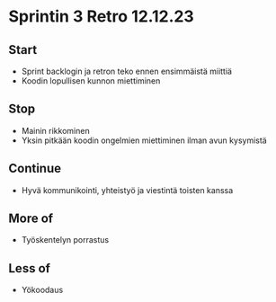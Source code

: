 # Sprintin 3 Retro 12.12.23

## Start
- Sprint backlogin ja retron teko ennen ensimmäistä miittiä
- Koodin lopullisen kunnon miettiminen

## Stop
- Mainin rikkominen
- Yksin pitkään koodin ongelmien miettiminen ilman avun kysymistä

## Continue
- Hyvä kommunikointi, yhteistyö ja viestintä toisten kanssa

## More of
- Työskentelyn porrastus

## Less of
- Yökoodaus
